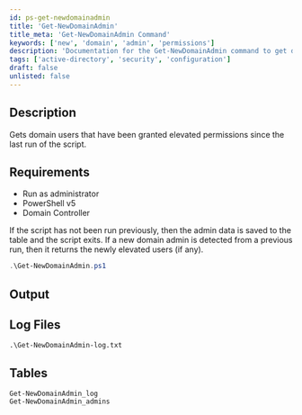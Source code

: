```yaml
---
id: ps-get-newdomainadmin
title: 'Get-NewDomainAdmin'
title_meta: 'Get-NewDomainAdmin Command'
keywords: ['new', 'domain', 'admin', 'permissions']
description: 'Documentation for the Get-NewDomainAdmin command to get domain users that have been granted elevated permissions since the last run of the script.'
tags: ['active-directory', 'security', 'configuration']
draft: false
unlisted: false
---
```

## Description
Gets domain users that have been granted elevated permissions since the last run of the script.

## Requirements
- Run as administrator
- PowerShell v5
- Domain Controller


If the script has not been run previously, then the admin data is saved to the table and the script exits. If a new domain admin is detected from a previous run, then it returns the newly elevated users (if any).

```powershell
.\Get-NewDomainAdmin.ps1
```

## Output

## Log Files
    .\Get-NewDomainAdmin-log.txt
    
## Tables
    Get-NewDomainAdmin_log
    Get-NewDomainAdmin_admins
